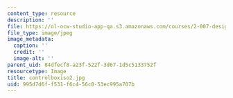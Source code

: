 ```yaml
---
content_type: resource
description: ''
file: https://ol-ocw-studio-app-qa.s3.amazonaws.com/courses/2-007-design-and-manufacturing-i-spring-2009/995d7d6ff531f6c456c053ec995a707b_controlboxiso2.jpg
file_type: image/jpeg
image_metadata:
  caption: ''
  credit: ''
  image-alt: ''
parent_uid: 84dfecf8-a23f-522f-3d67-1d5c5133752f
resourcetype: Image
title: controlboxiso2.jpg
uid: 995d7d6f-f531-f6c4-56c0-53ec995a707b
---
```

